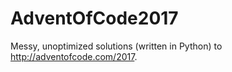 # AdventOfCode2017

Messy, unoptimized solutions (written in Python) to http://adventofcode.com/2017.